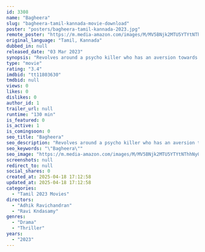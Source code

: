 ```yaml
---
id: 3308
name: "Bagheera"
slug: "bagheera-tamil-kannada-movie-download"
poster: "posters/bagheera-tamil-kannada-2023.jpg"
remote_poster: "https://m.media-amazon.com/images/M/MV5BNjk2MTU5YTYtNThhNy00YTdlLTkxYjAtYzQzZTExZTU0YWNkXkEyXkFqcGc@._V1_SX300.jpg"
original_language: "Tamil, Kannada"
dubbed_in: null
released_date: "03 Mar 2023"
synopsis: "Revolves around a psycho killer who has an aversion towards women, thanks to some of the heinous experiences he faced in his life."
type: "movie"
rating: "3.4"
imdbid: "tt11803630"
tmdbid: null
views: 0
likes: 0
dislikes: 0
author_id: 1
trailer_url: null
runtime: "130 min"
is_featured: 0
is_active: 1
is_comingsoon: 0
seo_title: "Bagheera"
seo_description: "Revolves around a psycho killer who has an aversion towards women, thanks to some of the heinous experiences he faced in his life."
seo_keywords: "\"Bagheera\""
seo_image: "https://m.media-amazon.com/images/M/MV5BNjk2MTU5YTYtNThhNy00YTdlLTkxYjAtYzQzZTExZTU0YWNkXkEyXkFqcGc@._V1_SX300.jpg"
screenshots: null
redirect_to: null
social_shares: 0
created_at: 2025-04-18 17:12:58
updated_at: 2025-04-18 17:12:58
categories:
  - "Tamil 2023 Movies"
directors:
  - "Adhik Ravichandran"
  - "Ravi Kndasamy"
genres:
  - "Drama"
  - "Thriller"
years:
  - "2023"
---
```

